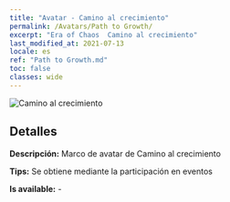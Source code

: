 ```yaml
---
title: "Avatar - Camino al crecimiento"
permalink: /Avatars/Path to Growth/
excerpt: "Era of Chaos  Camino al crecimiento"
last_modified_at: 2021-07-13
locale: es
ref: "Path to Growth.md"
toc: false
classes: wide
---
```

 ![Camino al crecimiento](/images/a/avatarFrame_68.png)

## Detalles

 **Descripción:** Marco de avatar de Camino al crecimiento 

 **Tips:** Se obtiene mediante la participación en eventos 

 **Is available:**  - 

